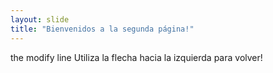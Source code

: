 ```yaml
---
layout: slide
title: "Bienvenidos a la segunda página!"
---
```

the modify line
Utiliza la flecha hacia la izquierda para volver!
